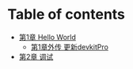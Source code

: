 # Table of contents

* [第1章 Hello World](README.md)
  * [第1章外传 更新devkitPro](di-1-zhang-hello-world/di-1-zhang-wai-chuan-geng-xin-devkitpro.md)
* [第2章 调试](di-2-zhang-tiao-shi.md)
